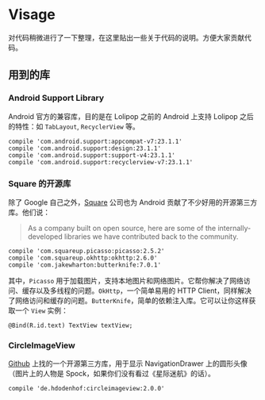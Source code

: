 # Visage 

对代码稍微进行了一下整理，在这里贴出一些关于代码的说明。方便大家贡献代码。

## 用到的库

### Android Support Library

Android 官方的兼容库，目的是在 Lolipop 之前的 Android 上支持 Lolipop 之后的特性：如 `TabLayout`, `RecyclerView` 等。

```
compile 'com.android.support:appcompat-v7:23.1.1'
compile 'com.android.support:design:23.1.1'
compile 'com.android.support:support-v4:23.1.1'
compile 'com.android.support:recyclerview-v7:23.1.1'
```

### Square 的开源库

除了 Google 自己之外，[Square](http://square.github.io/) 公司也为 Android 贡献了不少好用的开源第三方库。他们说：

> As a company built on open source, here are some of the internally-developed libraries we have contributed back to the community.

```
compile 'com.squareup.picasso:picasso:2.5.2'
compile 'com.squareup.okhttp:okhttp:2.6.0'
compile 'com.jakewharton:butterknife:7.0.1'
```


其中，`Picasso` 用于加载图片，支持本地图片和网络图片。它帮你解决了网络访问、缓存以及多线程的问题。`OkHttp`，一个简单易用的 HTTP Client，同样解决了网络访问和缓存的问题。`ButterKnife`，简单的依赖注入库。它可以让你这样获取一个 `View` 实例：

```
@Bind(R.id.text) TextView textView;
```

### CircleImageView
[Github](https://github.com/hdodenhof/CircleImageView) 上找的一个开源第三方库，用于显示 NavigationDrawer 上的圆形头像（图片上的人物是 Spock，如果你们没有看过《星际迷航》的话）。
```
compile 'de.hdodenhof:circleimageview:2.0.0'
```
